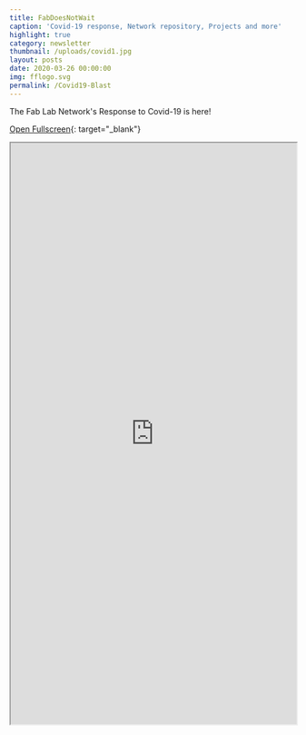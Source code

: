 ```yaml
---
title: FabDoesNotWait
caption: 'Covid-19 response, Network repository, Projects and more'
highlight: true
category: newsletter
thumbnail: /uploads/covid1.jpg
layout: posts
date: 2020-03-26 00:00:00
img: fflogo.svg
permalink: /Covid19-Blast
---
```


The Fab Lab Network's Response to Covid-19 is here\!

[Open Fullscreen](http://mailchi.mp/fabfoundation.org/the-fab-foundation-march-blast-is-here-4355935){: target="_blank"}

<iframe src="http://mailchi.mp/fabfoundation.org/the-fab-foundation-march-blast-is-here-4355935" style="max-width: 1024px; width: 100%; margin: 0 auto; height: 1024px"></iframe>